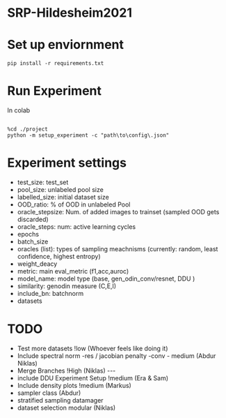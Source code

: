
# SRP-Hildesheim2021

# Set up enviornment

``` #!/bin/bash
pip install -r requirements.txt
```

# Run Experiment

In colab

```#!/bin/bash

%cd ./project
python -m setup_experiment -c "path\to\config\.json"
```

# Experiment settings

- test_size: test_set
- pool_size: unlabeled pool size
- labelled_size: initial dataset size
- OOD_ratio: % of OOD in unlabeled Pool
- oracle_stepsize: Num. of added images to trainset (sampled OOD gets discarded)
- oracle_steps: num: active learning cycles
- epochs
- batch_size
- oracles (list): types of sampling meachnisms (currently: random, least confidence, highest entropy)
- weight_deacy
- metric: main eval_metric (f1,acc,auroc)
- model_name: model type (base, gen_odin_conv/resnet, DDU )
- similarity: genodin measure (C,E,I)
- include_bn: batchnorm
- datasets

# TODO

- Test more datasets !low (Whoever feels like doing it)
- Include spectral norm -res / jacobian penalty -conv - medium (Abdur Niklas)
- Merge Branches !High (Niklas) ---
- include DDU Experiment Setup !medium (Era & Sam)
- Include density plots !medium (Markus)
- sampler class (Abdur)
- stratified sampling datamager
- dataset selection modular (Niklas)
